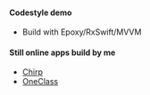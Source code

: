 #### Codestyle demo

- Build with Epoxy/RxSwift/MVVM

#### Still online apps build by me

- [Chirp](https://apps.apple.com/cn/app/chirp-chat-share/id6444546837?l=en)
- [OneClass](https://apps.apple.com/app/id1509374392)